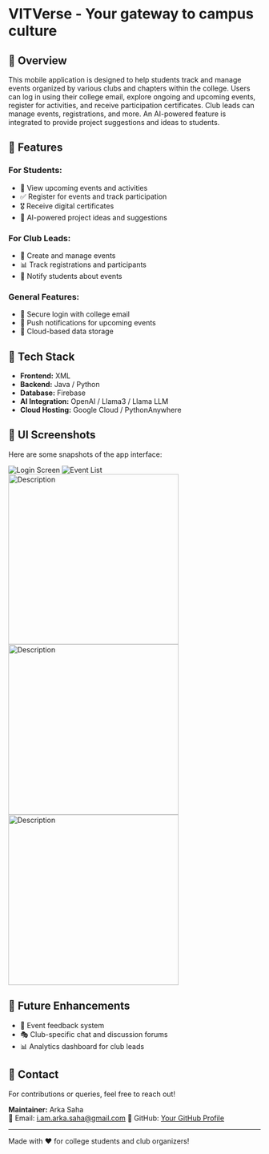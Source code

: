 # VITVerse - Your gateway to campus culture

## 📌 Overview
This mobile application is designed to help students track and manage events organized by various clubs and chapters within the college. Users can log in using their college email, explore ongoing and upcoming events, register for activities, and receive participation certificates. Club leads can manage events, registrations, and more. An AI-powered feature is integrated to provide project suggestions and ideas to students.

## 🎯 Features
### For Students:
- 📅 View upcoming events and activities
- ✅ Register for events and track participation
- 🎖️ Receive digital certificates
- 🤖 AI-powered project ideas and suggestions

### For Club Leads:
- 📝 Create and manage events
- 📊 Track registrations and participants
- 📢 Notify students about events

### General Features:
- 🔐 Secure login with college email
- 🔔 Push notifications for upcoming events
- 📡 Cloud-based data storage

## 🚀 Tech Stack
- **Frontend:** XML
- **Backend:** Java / Python
- **Database:** Firebase
- **AI Integration:** OpenAI / Llama3 / Llama LLM
- **Cloud Hosting:** Google Cloud / PythonAnywhere

## 📸 UI Screenshots
Here are some snapshots of the app interface:

![Login Screen](img/login.png)
![Event List](img/user.png)
<img src="img/img1.jpeg" alt="Description" width="340">
<img src="img/img2.jpeg" alt="Description" width="340"> <img src="img/img3.jpg" alt="Description" width="340">


## 📌 Future Enhancements
- 📜 Event feedback system
- 🎭 Club-specific chat and discussion forums
- 📊 Analytics dashboard for club leads

## 📧 Contact
For contributions or queries, feel free to reach out!

**Maintainer:** Arka Saha  
📩 Email: i.am.arka.saha@gmail.com
🔗 GitHub: [Your GitHub Profile](https://github.com/Arka-Saha)

---
Made with ❤️ for college students and club organizers!

